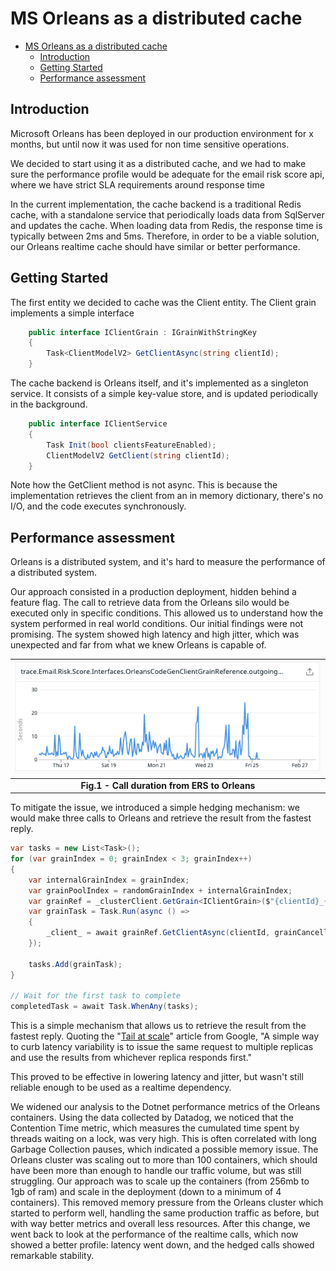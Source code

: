 # MS Orleans as a distributed cache

- [MS Orleans as a distributed cache](#ms-orleans-as-a-distributed-cache)
  - [Introduction](#introduction)
  - [Getting Started](#getting-started)
  - [Performance assessment](#performance-assessment)

## Introduction

Microsoft Orleans has been deployed in our production environment for x months, but until now it was used for non time sensitive operations.

We decided to start using it as a distributed cache, and we had to make sure the performance profile would be adequate for the email risk score api, where we have strict SLA requirements around response time

In the current implementation, the cache backend is a traditional Redis cache, with a standalone service that periodically loads data from SqlServer and updates the cache. When loading data from Redis, the response time is typically between 2ms and 5ms. Therefore, in order to be a viable solution, our Orleans realtime cache should have similar or better performance.

## Getting Started

The first entity we decided to cache was the Client entity. The Client grain implements a simple interface

```csharp
    public interface IClientGrain : IGrainWithStringKey
    {
        Task<ClientModelV2> GetClientAsync(string clientId);
    }
```

The cache backend is Orleans itself, and it's implemented as a singleton service. It consists of a simple key-value store, and is updated periodically in the background.

```csharp
    public interface IClientService
    {
        Task Init(bool clientsFeatureEnabled);
        ClientModelV2 GetClient(string clientId);
    }
```

Note how the GetClient method is not async. This is because the implementation retrieves the client from an in memory dictionary, there's no I/O, and the code executes synchronously.

## Performance assessment

Orleans is a distributed system, and it's hard to measure the performance of a distributed system.

Our approach consisted in a production deployment, hidden behind a feature flag. The call to retrieve data from the Orleans silo would be executed only in specific conditions.
This allowed us to understand how the system performed in real world conditions.
Our initial findings were not promising. The system showed high latency and high jitter, which was unexpected and far from what we knew Orleans is capable of.

| ![Call duration from ERS to Orleans chart](/img/1.png) |
| :----------------------------------------------------: |
|    <b>Fig.1 - Call duration from ERS to Orleans</b>    |

To mitigate the issue, we introduced a simple hedging mechanism: we would make three calls to Orleans and retrieve the result from the fastest reply.

```csharp
var tasks = new List<Task>();
for (var grainIndex = 0; grainIndex < 3; grainIndex++)
{
    var internalGrainIndex = grainIndex;
    var grainPoolIndex = randomGrainIndex + internalGrainIndex;
    var grainRef = _clusterClient.GetGrain<IClientGrain>($"{clientId}_{grainPoolIndex}");
    var grainTask = Task.Run(async () =>
    {
        _client_ = await grainRef.GetClientAsync(clientId, grainCancellationTokenSource.Token);
    });

    tasks.Add(grainTask);
}

// Wait for the first task to complete
completedTask = await Task.WhenAny(tasks);
```

This is a simple mechanism that allows us to retrieve the result from the fastest reply.
Quoting the "[Tail at scale](https://cacm.acm.org/magazines/2013/2/160173-the-tail-at-scale/fulltext)" article from Google, "A simple way to curb latency variability is to issue the same request to multiple replicas and use the results from whichever replica responds first."

This proved to be effective in lowering latency and jitter, but wasn't still reliable enough to be used as a realtime dependency.

We widened our analysis to the Dotnet performance metrics of the Orleans containers. Using the data collected by Datadog, we noticed that the Contention Time metric, which measures the cumulated time spent by threads waiting on a lock, was very high.
This is often correlated with long Garbage Collection pauses, which indicated a possible memory issue.
The Orleans cluster was scaling out to more than 100 containers, which should have been more than enough to handle our traffic volume, but was still struggling.
Our approach was to scale up the containers (from 256mb to 1gb of ram) and scale in the deployment (down to a minimum of 4 containers). This removed memory pressure from the Orleans cluster which started to perform well, handling the same production traffic as before, but with way better metrics and overall less resources.
After this change, we went back to look at the performance of the realtime calls, which now showed a better profile: latency went down, and the hedged calls showed remarkable stability.
